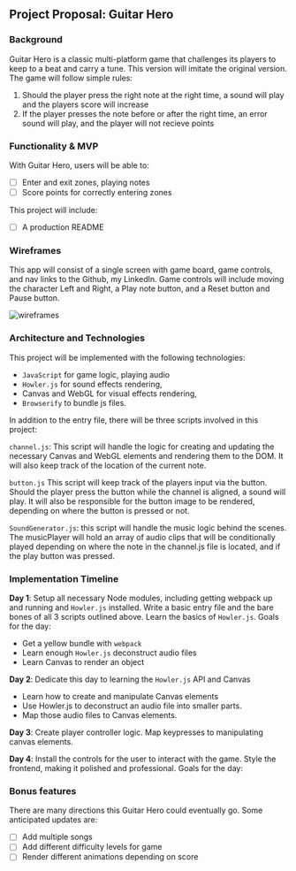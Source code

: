 ##  Project Proposal: Guitar Hero

### Background

Guitar Hero is a classic multi-platform game that challenges its players to keep to a beat and carry a tune. This version will imitate the original version. The game will follow simple rules:
1) Should the player press the right note at the right time, a sound will play and the players score will increase
2) If the player presses the note before or after the right time, an error sound will play, and the player will not recieve points

### Functionality & MVP  

With Guitar Hero, users will be able to:

- [ ] Enter and exit zones, playing notes
- [ ] Score points for correctly entering zones

This project will include:

- [ ] A production README

### Wireframes

This app will consist of a single screen with game board, game controls, and nav links to the Github, my LinkedIn. Game controls will include moving the character Left and Right, a Play note button, and a Reset button and Pause button.

![wireframes](https://github.com/yaakovbeiss/Guitar-Hero/blob/master/GuiterHeroWireframe.png)

### Architecture and Technologies

This project will be implemented with the following technologies:

- `JavaScript` for game logic, playing audio
- `Howler.js` for sound effects rendering,
- Canvas and WebGL for visual effects rendering,
- `Browserify` to bundle js files.

In addition to the entry file, there will be three scripts involved in this project:


`channel.js`: This script will handle the logic for creating and updating the necessary Canvas and WebGL elements and rendering them to the DOM. It will also keep track of the location of the current note.

`button.js` This script will keep track of the players input via the button. Should the player press the button while the channel is aligned, a sound will play. It will also be responsible for the button image to be rendered, depending on where the button is pressed or not.

`SoundGenerator.js`: this script will handle the music logic behind the scenes. The musicPlayer will hold an array of audio clips that will be conditionally played depending on where the note in the channel.js file is located, and if the play button was pressed.


### Implementation Timeline

**Day 1**: Setup all necessary Node modules, including getting webpack up and running and `Howler.js` installed. Write a basic entry file and the bare bones of all 3 scripts outlined above.  Learn the basics of `Howler.js`.  Goals for the day:

- Get a yellow bundle with `webpack`
- Learn enough `Howler.js` deconstruct audio files
- Learn Canvas to render an object

**Day 2**: Dedicate this day to learning the `Howler.js` API and Canvas
- Learn how to create and manipulate Canvas elements
- Use Howler.js to deconstruct an audio file into smaller parts.
- Map those audio files to Canvas elements.

**Day 3**: Create player controller logic. Map keypresses to manipulating canvas elements.

**Day 4**: Install the controls for the user to interact with the game.  Style the frontend, making it polished and professional.  Goals for the day:



### Bonus features

There are many directions this Guitar Hero could eventually go.  Some anticipated updates are:

- [ ] Add multiple songs
- [ ] Add different difficulty levels for game
- [ ] Render different animations depending on score
